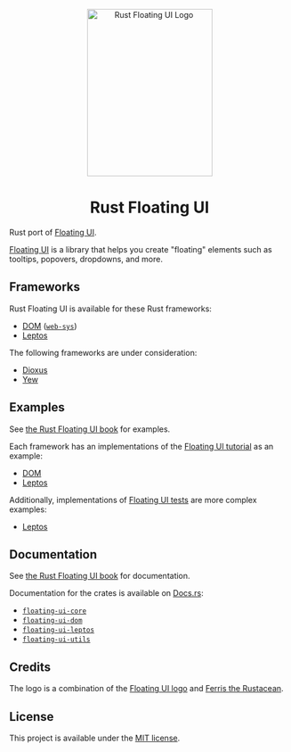 <p align="center">
    <a href="./logo.svg">
        <img src="./logo.svg" width="225" height="300" alt="Rust Floating UI Logo">
    </a>
</p>

<h1 align="center">Rust Floating UI</h1>

Rust port of [Floating UI](https://floating-ui.com).

[Floating UI](https://floating-ui.com) is a library that helps you create "floating" elements such as tooltips, popovers, dropdowns, and more.

## Frameworks

Rust Floating UI is available for these Rust frameworks:

-   [DOM](./packages/dom) ([`web-sys`](https://rustwasm.github.io/wasm-bindgen/web-sys/index.html))
-   [Leptos](./packages/leptos)

The following frameworks are under consideration:

-   [Dioxus](https://dioxuslabs.com/)
-   [Yew](https://yew.rs/)

## Examples

See [the Rust Floating UI book](https://floating-ui.rustforweb.org/) for examples.

Each framework has an implementations of the [Floating UI tutorial](https://floating-ui.com/docs/tutorial) as an example:

-   [DOM](./packages/dom/example)
-   [Leptos](./packages/leptos/example)

Additionally, implementations of [Floating UI tests](https://github.com/floating-ui/floating-ui/tree/master/packages/dom/test) are more complex examples:

-   [Leptos](./packages/leptos/tests)

## Documentation

See [the Rust Floating UI book](https://floating-ui.rustforweb.org/) for documentation.

Documentation for the crates is available on [Docs.rs](https://docs.rs/):

-   [`floating-ui-core`](https://docs.rs/floating-ui-core/latest/floating_ui_core/)
-   [`floating-ui-dom`](https://docs.rs/floating-ui-dom/latest/floating_ui_dom/)
-   [`floating-ui-leptos`](https://docs.rs/floating-ui-leptos/latest/floating_ui_leptos/)
-   [`floating-ui-utils`](https://docs.rs/floating-ui-utils/latest/floating_ui_utils/)

## Credits

The logo is a combination of the [Floating UI logo](https://github.com/floating-ui/floating-ui#credits) and [Ferris the Rustacean](https://rustacean.net/).

## License

This project is available under the [MIT license](LICENSE.md).
